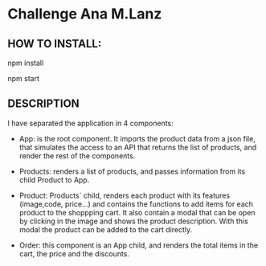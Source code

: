 # Challenge Ana M.Lanz

## HOW TO INSTALL:

npm install

npm start

## DESCRIPTION

I have separated the application in 4 components:

- App: is the root component. It imports the product data from a json file, that simulates the access to an API that returns the list of products, and render the rest of the components.

- Products: renders a list of products, and passes information from its child Product to App.

- Product: Products´ child, renders each product with its features (image,code, price...) and contains the functions to add items for each product to the shoppping cart. It also contain a modal that can be open by clicking in the image and shows the product description. With this modal the product can be added to the cart directly.

- Order: this component is an App child, and renders the total items in the cart, the price and the discounts. 



